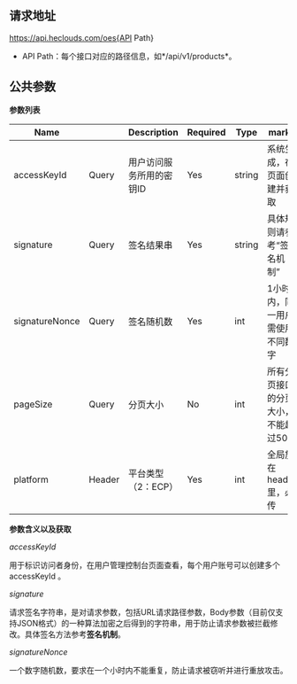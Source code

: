 ## 请求地址
https://api.heclouds.com/oes{API Path}
- API Path：每个接口对应的路径信息，如*/api/v1/products*。

## 公共参数

**参数列表**

| Name           |        | Description              | Required | Type   | marks                              |
| -------------- | ------ | ------------------------ | -------- | ------ | ---------------------------------- |
| accessKeyId    | Query  | 用户访问服务所用的密钥ID | Yes      | string | 系统生成，在页面创建并获取         |
| signature      | Query  | 签名结果串               | Yes      | string | 具体规则请参考“签名机制”           |
| signatureNonce | Query  | 签名随机数               | Yes      | int    | 1小时内，同一用户需使用不同数字    |
| pageSize       | Query  | 分页大小                 | No       | int    | 所有分页接口的分页大小，不能超过50 |
| platform       | Header | 平台类型（2：ECP）       | Yes      | int    | 全局放在header里，必传             |



**参数含义以及获取**

*accessKeyId*

用于标识访问者身份，在用户管理控制台页面查看，每个用户账号可以创建多个accessKeyId 。

*signature*  

请求签名字符串，是对请求参数，包括URL请求路径参数，Body参数（目前仅支持JSON格式）的一种算法加密之后得到的字符串，用于防止请求参数被拦截修改。具体签名方法参考**签名机制**。

*signatureNonce*

一个数字随机数，要求在一个小时内不能重复，防止请求被窃听并进行重放攻击。
